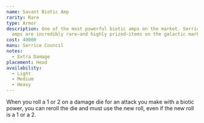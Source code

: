 ```yaml
---
name: Savant Biotic Amp
rarity: Rare
type: Armor
description: One of the most powerful biotic amps on the market. Serrice Council
  amps are incredibly rare—and highly prized—items on the galactic market.
cost: 40000
manu: Serrice Council
notes:
  - Extra Damage
placement: Head
availability:
  - Light
  - Medium
  - Heavy
---
```

When you roll a 1 or 2 on a damage die for an attack you make with a biotic power, you can reroll the die and must use the new roll, even if the new roll is a 1 or a 2.
